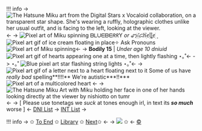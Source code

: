 !!! info
->![The Hatsune Miku art from the Digital Stars x Vocaloid collaboration, on a transparent star shape. She's wearing a ruffly, holographic clothes unlike her usual outfit, and is facing to the left, looking at the viewer.](https://i.postimg.cc/k5xDBsyB/miku.png)<-
-> ![Pixel art of Miku spinning](https://i.postimg.cc/xTbw2vcL/6f02c9ad.gif) ᗷᒪᑌᗴᗷᗴᖇᖇY *or*  ꩇׁׅ݊ꪱׁׅᝯׁhׁׅ֮ꫀׁׅܻᥣׁׅ֪ᥣׁׅ֪ꫀׁׅܻ![Pixel art gif of ice cream floating in place](https://i.postimg.cc/HLBKTD7z/ezgif-1-a1b279bde9.gif)✧ Ask Pronouns ![Pixel art of Miku spinning](https://i.postimg.cc/xTbw2vcL/6f02c9ad.gif)<-
-> **Bodily 15** | *Under age 10 dniuid* ![Pixel art gif of hearts appearing one at a time, then lightly flashing](https://i.postimg.cc/SxMdZX4c/7c62c4f0ffcec402d8f9875925902fa78acd1497.gif) ⋆｡˚<-
-> ⋆｡˚ ![Blue pixel art star flashing string lights](https://i.postimg.cc/YqBdHrtX/tumblr-69525b8581047a5f72364bd8c6a7112e-515a9698-400-gif.webp)  ⋆｡˚<-
-> ![Pixel art gif of a letter next to a heart floating next to it](https://i.postimg.cc/52w5BB4F/ezgif-1-5fe6e3d0ab.gif) Some of us have *really bad* spelling**!!!!** We're autistic***!!*** ![Pixel art of a multicolored heart](https://i.postimg.cc/Xv68tVNm/1c7c8378a9ca6738ed61cbd0e7646e39d2708269.gif) <-
->![The Hatsune Miku Art with Miku holding her face in one of her hands looking directly at the viewer by nishiotto on tumr](https://i.postimg.cc/hGqRhn4t/tumblr-7ad696c02b6f5dc0d421952e06c265a9-026e399a-1280.png)<-
-> [ Please use tonetags we *suck* at tones enough irl, in text its ***so much*** worse ] <-
[DNI List](https://rentry.co/Blueys-DNI3)
-> [INT List](https://rentry.co/Blueys-INT3) ->

!!! info
	-> ✩ [To End](https://rentry.co/even-more-bluey3) ✩ [Library](https://rentry.co/Blueys-Library3) ✩ [Next](https://rentry.co/About-Bluey3)✩ <-
-> ![](https://i.postimg.cc/prGzr7PX/space.png) ✩ <-
[©](/frapuccino)